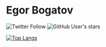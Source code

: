 # Egor Bogatov

![Twitter Follow](https://img.shields.io/twitter/follow/EgorBo?style=social)
![GitHub User's stars](https://img.shields.io/github/stars/EgorBo?style=social)


[![Top Langs](https://github-readme-stats.vercel.app/api/top-langs/?username=EgorBo&hide=html&layout=compact)](https://github.com/EgorBo)
